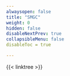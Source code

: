 ```yaml
---
alwaysopen: false
title: "SMGC"
weight: 0
hidden: false
disableNextPrev: true
collapsibleMenu: false
disableToc = true

---
```


{{< linktree >}}


